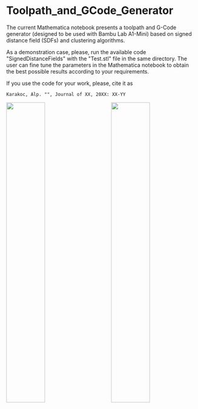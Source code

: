 # Toolpath_and_GCode_Generator

The current Mathematica notebook presents a toolpath and G-Code generator (designed to be used with Bambu Lab A1-Mini) based on signed distance field (SDFs) and clustering algorithms.

As a demonstration case, please, run the available code "SignedDistanceFields" with the "Test.stl" file in the same directory. The user can fine tune the parameters in the Mathematica notebook to obtain the best possible results according to your requirements.

If you use the code for your work, please, cite it as

    Karakoc, Alp. "", Journal of XX, 20XX: XX-YY

<img width="45%" src="https://github.com/user-attachments/assets/fc495bd1-678f-4769-a1a8-5202640a92e6" align="right">
<img width="45%" src="https://github.com/user-attachments/assets/b3f77b24-26c2-4022-a37a-9ce10f0fb7d1" align="left">
